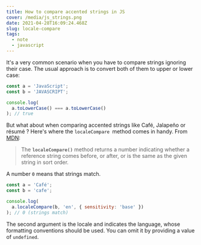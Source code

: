 ```yaml
---
title: How to compare accented strings in JS
cover: /media/js_strings.png
date: 2021-04-28T16:09:24.468Z
slug: locale-compare
tags:
  - note
  - javascript
---
```

It's a very common scenario when you have to compare strings ignoring their case. The usual approach is to convert both of them to upper or lower case:

```javascript
const a = 'JavaScript';
const b = 'JAVASCRIPT';

console.log(
  a.toLowerCase() === a.toLowerCase()
); // true
```

But what about when comparing accented strings like Café, Jalapeño or résumé ? Here's where the `localeCompare `method comes in handy. From [MDN](https://developer.mozilla.org/en-US/docs/Web/JavaScript/Reference/Global_Objects/String/localeCompare):

> The **`localeCompare()`** method returns a number indicating whether a reference string comes before, or after, or is the same as the given string in sort order.

A number `0` means that strings match.

```javascript
const a = 'Café';
const b = 'cafe';

console.log(
  a.localeCompare(b, 'en', { sensitivity: 'base' })
); // 0 (strings match)
```

The second argument is the locale and indicates the language, whose formatting conventions should be used. You can omit it by providing a value of `undefined`.